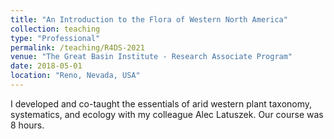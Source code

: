 ```yaml
---
title: "An Introduction to the Flora of Western North America"
collection: teaching
type: "Professional"
permalink: /teaching/R4DS-2021
venue: "The Great Basin Institute - Research Associate Program"
date: 2018-05-01
location: "Reno, Nevada, USA"
---
```


I developed and co-taught the essentials of arid western plant taxonomy, systematics, and ecology with my colleague Alec Latuszek. Our course was 8 hours. 
